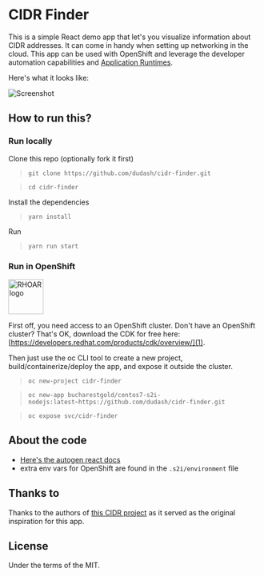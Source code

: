 # CIDR Finder
This is a simple React demo app that let's you visualize information about CIDR addresses. It can come in handy when setting up networking in the cloud. This app can be used with OpenShift and leverage the developer automation capabilities and [Application Runtimes](https://developers.redhat.com/products/rhoar/overview/).

Here's what it looks like:

![Screenshot](./.screens/cidrfinder.png)

## How to run this?

### Run locally
Clone this repo (optionally fork it first)
> `git clone https://github.com/dudash/cidr-finder.git`

> `cd cidr-finder`

Install the dependencies
> `yarn install`

Run
> `yarn run start`


### Run in OpenShift
<img src="https://developers.redhat.com/blog/wp-content/uploads/2018/03/RHOAR-Logo.png" alt="RHOAR logo" height="70">

First off, you need access to an OpenShift cluster.  Don't have an OpenShift cluster?  That's OK, download the CDK for free here: [https://developers.redhat.com/products/cdk/overview/](1).

Then just use the oc CLI tool to create a new project, build/containerize/deploy the app, and expose it outside the cluster.
 > `oc new-project cidr-finder `

 > `oc new-app bucharestgold/centos7-s2i-nodejs:latest~https://github.com/dudash/cidr-finder.git`

 > `oc expose svc/cidr-finder`

## About the code
* [Here's the autogen react docs](./README-REACT.md)
* extra env vars for OpenShift are found in the `.s2i/environment` file

## Thanks to
Thanks to the authors of [this CIDR project][2] as it served as the original inspiration for this app.

## License
Under the terms of the MIT.


[1]: https://developers.redhat.com/products/cdk/overview/
[2]: https://github.com/yuvadm/cidr.xyz
